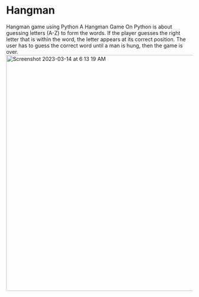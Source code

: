 # Hangman

Hangman game using Python
A Hangman Game On Python is about guessing letters (A-Z) to form the words. If the player guesses the right letter that is within the word, the letter appears at its correct position. The user has to guess the correct word until a man is hung, then the game is over.
<img width="638" alt="Screenshot 2023-03-14 at 6 13 19 AM" src="https://user-images.githubusercontent.com/54011799/224863419-582c864b-576a-499a-bb43-e49c931dacc7.png">
